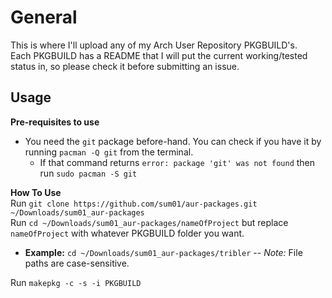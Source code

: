 # General   
This is where I'll upload any of my Arch User Repository PKGBUILD's.  
Each PKGBUILD has a README that I will put the current working/tested status in, so please check it before submitting an issue.

## Usage  
**Pre-requisites to use**  
*   You need the `git` package before-hand. You can check if you have it by running `pacman -Q git` from the terminal.
    *   If that command returns `error: package 'git' was not found` then run `sudo pacman -S git`  

**How To Use**  
Run `git clone https://github.com/sum01/aur-packages.git ~/Downloads/sum01_aur-packages`  
Run `cd ~/Downloads/sum01_aur-packages/nameOfProject` but replace `nameOfProject` with whatever PKGBUILD folder you want.   
*   **Example:** `cd ~/Downloads/sum01_aur-packages/tribler`  -- *Note:* File paths are case-sensitive.  

Run `makepkg -c -s -i PKGBUILD`  
